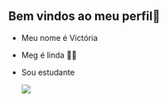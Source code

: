 ## Bem vindos ao meu perfil💜

- Meu nome é Victória
- Meg é linda 🐶💕
- Sou estudante
 
  ![](https://media1.tenor.com/m/8cACB90A-3gAAAAC/dog.gif)

